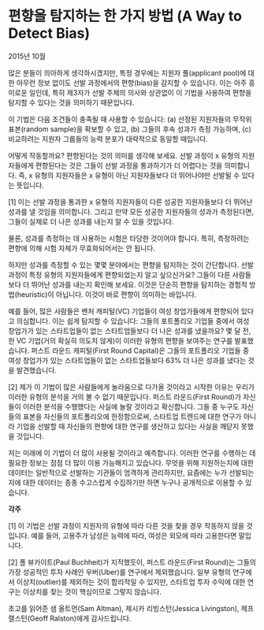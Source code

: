 # 편향을 탐지하는 한 가지 방법 (A Way to Detect Bias)

2015년 10월

많은 분들이 의아하게 생각하시겠지만, 특정 경우에는 지원자 풀(applicant pool)에 대한 아무런 정보 없이도 선발 과정에서의 편향(bias)을 감지할 수 있습니다. 이는 아주 흥미로운 일인데, 특히 제3자가 선발 주체의 의사와 상관없이 이 기법을 사용하여 편향을 탐지할 수 있다는 것을 의미하기 때문입니다.

이 기법은 다음 조건들이 충족될 때 사용할 수 있습니다: (a) 선정된 지원자들의 무작위 표본(random sample)을 확보할 수 있고, (b) 그들의 후속 성과가 측정 가능하며, (c) 비교하려는 지원자 그룹들의 능력 분포가 대략적으로 동일할 때입니다.

어떻게 작동할까요? 편향된다는 것의 의미를 생각해 보세요. 선발 과정이 x 유형의 지원자들에게 편향된다는 것은 그들이 선발 과정을 통과하기가 더 어렵다는 것을 의미합니다. 즉, x 유형의 지원자들은 x 유형이 아닌 지원자들보다 더 뛰어나야만 선발될 수 있다는 뜻입니다.

[1]
이는 선발 과정을 통과한 x 유형의 지원자들이 다른 성공한 지원자들보다 더 뛰어난 성과를 낼 것임을 의미합니다. 그리고 만약 모든 성공한 지원자들의 성과가 측정된다면, 그들이 실제로 더 나은 성과를 내는지 알 수 있을 것입니다.

물론, 성과를 측정하는 데 사용하는 시험은 타당한 것이어야 합니다. 특히, 측정하려는 편향에 의해 시험 자체가 무효화되어서는 안 됩니다.

하지만 성과를 측정할 수 있는 몇몇 분야에서는 편향을 탐지하는 것이 간단합니다. 선발 과정이 특정 유형의 지원자들에게 편향되었는지 알고 싶으신가요? 그들이 다른 사람들보다 더 뛰어난 성과를 내는지 확인해 보세요. 이것은 단순히 편향을 탐지하는 경험적 방법(heuristic)이 아닙니다. 이것이 바로 편향이 의미하는 바입니다.

예를 들어, 많은 사람들은 벤처 캐피털(VC) 기업들이 여성 창업가들에게 편향되어 있다고 의심합니다. 이는 쉽게 탐지할 수 있습니다: 그들의 포트폴리오 기업들 중에서 여성 창업가가 있는 스타트업들이 없는 스타트업들보다 더 나은 성과를 냈을까요? 몇 달 전, 한 VC 기업(거의 확실히 의도치 않게)이 이러한 유형의 편향을 보여주는 연구를 발표했습니다. 퍼스트 라운드 캐피털(First Round Capital)은 그들의 포트폴리오 기업들 중 여성 창업가가 있는 스타트업들이 없는 스타트업들보다 63% 더 나은 성과를 냈다는 것을 발견했습니다.

[2]
제가 이 기법이 많은 사람들에게 놀라움으로 다가올 것이라고 시작한 이유는 우리가 이러한 유형의 분석을 거의 볼 수 없기 때문입니다. 퍼스트 라운드(First Round)가 자신들이 이러한 분석을 수행했다는 사실에 놀랄 것이라고 확신합니다. 그들 중 누구도 자신들의 표본을 자신들의 포트폴리오에 한정함으로써, 스타트업 트렌드에 대한 연구가 아니라 기업을 선발할 때 자신들의 편향에 대한 연구를 생산하고 있다는 사실을 깨닫지 못했을 것입니다.

저는 미래에 이 기법이 더 많이 사용될 것이라고 예측합니다. 이러한 연구를 수행하는 데 필요한 정보는 점점 더 많이 이용 가능해지고 있습니다. 무엇을 위해 지원하는지에 대한 데이터는 일반적으로 선발하는 기관들이 엄격하게 관리하지만, 요즘에는 누가 선발되는지에 대한 데이터는 종종 수고스럽게 수집하기만 하면 누구나 공개적으로 이용할 수 있습니다.

**각주**

[1]
이 기법은 선발 과정이 지원자의 유형에 따라 다른 것을 찾을 경우 작동하지 않을 것입니다. 예를 들어, 고용주가 남성은 능력에 따라, 여성은 외모에 따라 고용한다면 말입니다.

[2]
폴 뷰카이트(Paul Buchheit)가 지적했듯이, 퍼스트 라운드(First Round)는 그들의 가장 성공적인 투자 사례인 우버(Uber)를 연구에서 제외했습니다. 일부 유형의 연구에서 이상치(outlier)를 제외하는 것이 합리적일 수 있지만, 스타트업 투자 수익에 대한 연구는 이상치를 찾는 것이 핵심이므로 그렇지 않습니다.

초고를 읽어준 샘 올트먼(Sam Altman), 제시카 리빙스턴(Jessica Livingston), 제프 랠스턴(Geoff Ralston)에게 감사드립니다.